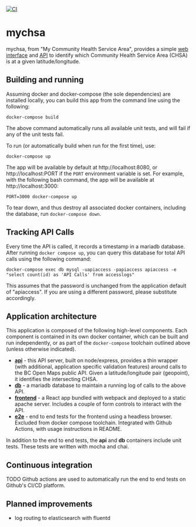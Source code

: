 [![CI](https://github.com/textninja/mychsa/actions/workflows/main.yml/badge.svg)](https://github.com/textninja/mychsa/actions/workflows/main.yml)

# mychsa

mychsa, from "My Community Health Service Area", provides a simple [web
interface](/frontend) and [API](/api) to identify which Community Health Service Area (CHSA)
is at a given latitude/longitude.

## Building and running

Assuming docker and docker-compose (the sole dependencies) are installed locally, you can
build this app from the command line using the following:

    docker-compose build
    
The above command automatically runs all available unit tests, and will fail if any of the unit tests fail.

To run (or automatically build when run for the first time), use:

    docker-compose up

The app will be available by default at http://localhost:8080, or http://localhost:PORT if the `PORT` environment variable is set. For example, with the following bash command, the app will be available at http://localhost:3000:

    PORT=3000 docker-compose up

To tear down, and thus destroy all associated docker containers,
including the database, run `docker-compose down`.

## Tracking API Calls

Every time the API is called, it records a timestamp in a mariadb database. After running
`docker compose up`, you can query this database for total API calls using the following command:

    docker-compose exec db mysql -uapiaccess -papiaccess apiaccess -e "select count(id) as 'API Calls' from accesslogs"

This assumes that the password is unchanged from the application default of "apiaccess".
If you are using a different password, please substitute accordingly.

## Application architecture

This application is composed of the following high-level components. Each component
is contained in its own docker container, which can be built and run
independently, or as part of the `docker-compose` toolchain outlined above (unless otherwise indicated).

 - [**api**](/api) - this API server, built on node/express, provides a thin wrapper
  (with additional, application specific validation features) around calls to the BC Open Maps public API. Given a latitude/longitude pair (geopoint), it identifies the intersecting CHSA.
 - [**db**](/db) - a mariadb database to maintain a running log of calls to the above API.
 - [**frontend**](/frontend) - a React app bundled with webpack and deployed to a static apache server. Includes a couple of form controls to interact with the API.
 - [**e2e**](/e2e) - end to end tests for the frontend using a headless browser. Excluded from docker compose toolchain. Integrated with Github Actions, with usage instructions in README.

In addition to the end to end tests, the **api** and **db** containers include 
unit tests. These tests are written with mocha and chai.

## Continuous integration

TODO Github actions are used to automatically run the end to end tests on Github's CI/CD platform.

## Planned improvements

 - log routing to elasticsearch with fluentd
